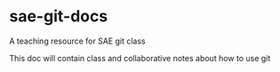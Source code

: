 sae-git-docs
============

A teaching resource for SAE git class

This doc will contain class and collaborative notes about how to use git

